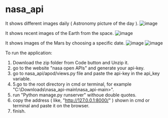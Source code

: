 # nasa_api
It shows different images daily ( Astronomy picture of the day ).
![image](https://user-images.githubusercontent.com/75579825/191638927-bada91fd-7356-42fb-a97e-a3f8e7469af0.png)


It shows recent images of the Earth from the space.
![image](https://user-images.githubusercontent.com/75579825/191639118-eb4bd85e-1a0d-4df9-8280-6ccab0cbd9ee.png)


It shows images of the Mars by choosing a specific date.
![image](https://user-images.githubusercontent.com/75579825/191639186-1a31fd32-ea91-46c8-adc1-b4891ee19a32.png)
![image](https://user-images.githubusercontent.com/75579825/191639414-c1348396-fcea-4ffc-b77a-f8cd37805fb9.png)


To run the application:
1. Download the zip folder from Code button and Unzip it.
3. go to the website "nasa open APIs" and generate your api-key.
4. go to nasa_api/apod/views.py file and paste the api-key in the api_key variable.
5. 5.go to the root directory in cmd or terminal, for example "C:\Downloads\nasa_api-main\nasa_api-main>".
6. run "Python manage.py runserver" withoue double quotes.
7. copy the address ( like, "http://127.0.0.1:8000/" ) shown in cmd or terminal and paste it on the browser.
8. finish.
